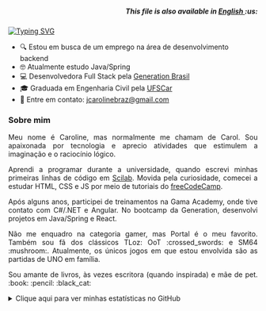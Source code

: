 <h5 align="right">
	This file is also available in <a href=https://github.com/carolinebraz/carolinebraz/blob/main/README.md> English </a> :us:
</h5>

[![Typing SVG](https://readme-typing-svg.demolab.com?font=Montserrat&size=42&pause=1000&color=1993FF&vCenter=true&width=500&lines=Olá+🌎;Sou+a+Caroline+Braz;Desenvolvedora+Full+Stack)](https://git.io/typing-svg)

- :mag: Estou em busca de um emprego na área de desenvolvimento backend
- :nerd_face: Atualmente estudo Java/Spring
- :computer: Desenvolvedora Full Stack pela [Generation Brasil](https://brazil.generation.org/)
- :mortar_board: Graduada em Engenharia Civil pela [UFSCar](https://www.ufscar.br/)
- :email: Entre em contato: <a href="mailto:jcarolinebraz@gmail.com">jcarolinebraz@gmail.com</a>

### Sobre mim

<div align="justify">
  <p>
  Meu nome é Caroline, mas normalmente me chamam de Carol. Sou apaixonada por tecnologia e aprecio atividades que estimulem a imaginação e o raciocínio lógico. 
  </p>
  <p>
  Aprendi a programar durante a universidade, quando escrevi minhas primeiras linhas de código em <a href="https://www.scilab.org/">Scilab</a>. Movida pela curiosidade, comecei a estudar HTML, CSS e JS por meio de tutoriais do <a href="https://www.freecodecamp.org/">freeCodeCamp</a>.
  </p>
  <p>
  Após alguns anos, participei de treinamentos na Gama Academy, onde tive contato com C#/.NET e Angular. No bootcamp da Generation, desenvolvi projetos em Java/Spring e React.
  </p>
  <p>
  Não me enquadro na categoria gamer, mas Portal é o meu favorito. Também sou fã dos clássicos TLoz: OoT :crossed_swords: e SM64 :mushroom:. Atualmente, os únicos jogos em que estou envolvida são as partidas de UNO em família.
  </p>
  <p>
  Sou amante de livros, às vezes escritora (quando inspirada) e mãe de pet. :book: :pencil: :black_cat:
  </p>
</div>

<details>
  <summary>
      Clique aqui para ver minhas estatísticas no GitHub
  </summary>
  <p></p>
  <div align="center">
    <a href="https://github.com/anuraghazra/github-readme-stats">
      <img src="https://github-readme-stats.vercel.app/api?username=carolinebraz&show_icons=true&theme=github_dark">
      <img src="https://github-readme-stats.vercel.app/api/top-langs?username=carolinebraz&show_icons=true&layout=compact&theme=github_dark">
    </a>
  </div>
</details>